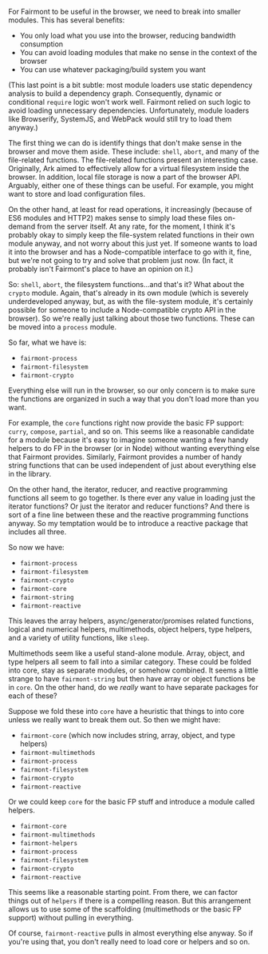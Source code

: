 For Fairmont to be useful in the browser, we need to break into smaller modules. This has several benefits:

- You only load what you use into the browser, reducing bandwidth consumption
- You can avoid loading modules that make no sense in the context of the browser
- You can use whatever packaging/build system you want

(This last point is a bit subtle: most module loaders use static dependency analysis to build a dependency graph. Consequently, dynamic or conditional `require` logic won't work well. Fairmont relied on such logic to avoid loading unnecessary dependencies. Unfortunately, module loaders like Browserify, SystemJS, and WebPack would still try to load them anyway.)

The first thing we can do is identify things that don't make sense in the browser and move them aside. These include: `shell`, `abort`, and many of the file-related functions. The file-related functions present an interesting case. Originally, Ark aimed to effectively allow for a virtual filesystem inside the browser. In addition, local file storage is now a part of the browser API. Arguably, either one of these things can be useful. For example, you might want to store and load configuration files.

On the other hand, at least for read operations, it increasingly (because of ES6 modules and HTTP2) makes sense to simply load these files on-demand from the server itself. At any rate, for the moment, I think it's probably okay to simply keep the file-system related functions in their own module anyway, and not worry about this just yet. If someone wants to load it into the browser and has a Node-compatible interface to go with it, fine, but we're not going to try and solve that problem just now. (In fact, it probably isn't Fairmont's place to have an opinion on it.)

So: `shell`, `abort`, the filesystem functions…and that's it? What about the `crypto` module. Again, that's already in its own module (which is severely underdeveloped anyway, but, as with the file-system module, it's certainly possible for someone to include a Node-compatible crypto API in the browser). So we're really just talking about those two functions. These can be moved into a `process` module.

So far, what we have is:

- `fairmont-process`
- `fairmont-filesystem`
- `fairmont-crypto`

Everything else will run in the browser, so our only concern is to make sure the functions are organized in such a way that you don't load more than you want.

For example, the `core` functions right now provide the basic FP support: `curry`, `compose`, `partial`, and so on. This seems like a reasonable candidate for a module because it's easy to imagine someone wanting a few handy helpers to do FP in the browser (or in Node) without wanting everything else that Fairmont provides. Similarly, Fairmont provides a number of handy string functions that can be used independent of just about everything else in the library.

On the other hand, the iterator, reducer, and reactive programming functions all seem to go together. Is there ever any value in loading just the iterator functions? Or just the iterator and reducer functions? And there is sort of a fine line between these and the reactive programming functions anyway. So my temptation would be to introduce a reactive package that includes all three.

So now we have:

- `fairmont-process`
- `fairmont-filesystem`
- `fairmont-crypto`
- `fairmont-core`
- `fairmont-string`
- `fairmont-reactive`

This leaves the array helpers, async/generator/promises related functions, logical and numerical helpers, multimethods, object helpers, type helpers, and a variety of utility functions, like `sleep`.

Multimethods seem like a useful stand-alone module. Array, object, and type helpers all seem to fall into a similar category. These could be folded into core, stay as separate modules, or somehow combined. It seems a little strange to have `fairmont-string` but then have array or object functions be in `core`. On the other hand, do we _really_ want to have separate packages for each of these?

Suppose we fold these into `core` have a heuristic that things to into core unless we really want to break them out. So then we might have:

- `fairmont-core` (which now includes string, array, object, and type helpers)
- `fairmont-multimethods`
- `fairmont-process`
- `fairmont-filesystem`
- `fairmont-crypto`
- `fairmont-reactive`

Or we could keep `core` for the basic FP stuff and introduce a module called helpers.

- `fairmont-core`
- `fairmont-multimethods`
- `fairmont-helpers`
- `fairmont-process`
- `fairmont-filesystem`
- `fairmont-crypto`
- `fairmont-reactive`

This seems like a reasonable starting point. From there, we can factor things out of `helpers` if there is a compelling reason. But this arrangement allows us to use some of the scaffolding (multimethods or the basic FP support) without pulling in everything.

Of course, `fairmont-reactive` pulls in almost everything else anyway. So if you're using that, you don't really need to load core or helpers and so on.